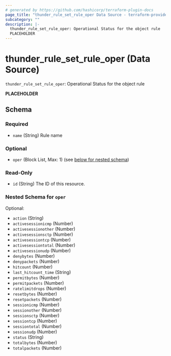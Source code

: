 ```yaml
---
# generated by https://github.com/hashicorp/terraform-plugin-docs
page_title: "thunder_rule_set_rule_oper Data Source - terraform-provider-thunder"
subcategory: ""
description: |-
  thunder_rule_set_rule_oper: Operational Status for the object rule
  PLACEHOLDER
---
```


# thunder_rule_set_rule_oper (Data Source)

`thunder_rule_set_rule_oper`: Operational Status for the object rule

__PLACEHOLDER__



<!-- schema generated by tfplugindocs -->
## Schema

### Required

- `name` (String) Rule name

### Optional

- `oper` (Block List, Max: 1) (see [below for nested schema](#nestedblock--oper))

### Read-Only

- `id` (String) The ID of this resource.

<a id="nestedblock--oper"></a>
### Nested Schema for `oper`

Optional:

- `action` (String)
- `activesessionicmp` (Number)
- `activesessionother` (Number)
- `activesessionsctp` (Number)
- `activesessiontcp` (Number)
- `activesessiontotal` (Number)
- `activesessionudp` (Number)
- `denybytes` (Number)
- `denypackets` (Number)
- `hitcount` (Number)
- `last_hitcount_time` (String)
- `permitbytes` (Number)
- `permitpackets` (Number)
- `ratelimitdrops` (Number)
- `resetbytes` (Number)
- `resetpackets` (Number)
- `sessionicmp` (Number)
- `sessionother` (Number)
- `sessionsctp` (Number)
- `sessiontcp` (Number)
- `sessiontotal` (Number)
- `sessionudp` (Number)
- `status` (String)
- `totalbytes` (Number)
- `totalpackets` (Number)


